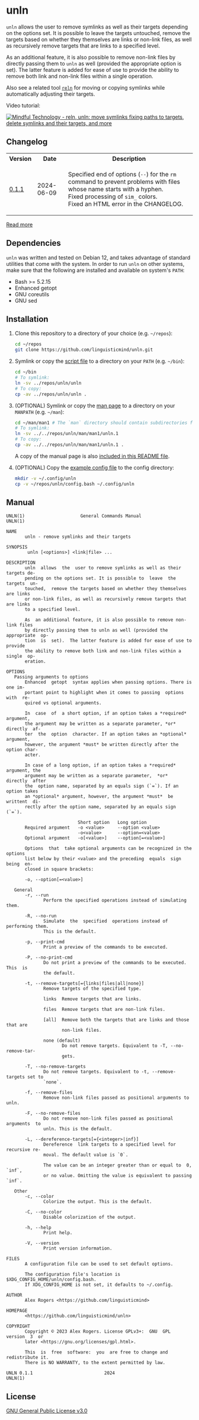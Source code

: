 # unln

`unln` allows the user to remove symlinks as well as their targets depending on the options set. It is possible to leave the targets untouched, remove the targets based on whether they themselves are links or non-link files, as well as recursively remove targets that are links to a specified level.

As an additional feature, it is also possible to remove non-link files by directly passing them to `unln` as well (provided the appropriate option is set). The latter feature is added for ease of use to provide the ability to remove both link and non-link files within a single operation.

Also see a related tool [`reln`](https://github.com/linguisticmind/reln) for moving or copying symlinks while automatically adjusting their targets.

Video tutorial:

[![Mindful Technology - reln, unln: move symlinks fixing paths to targets, delete symlinks *and* their targets, and more](https://img.youtube.com/vi/jAlPWsBIhMM/0.jpg)](https://www.youtube.com/watch?v=jAlPWsBIhMM)

## Changelog

<table>
    <tr>
        <th>Version</th>
        <th>Date</th>
        <th>Description</th>
    </tr>
    <tr>
        <td>
            <a href="https://github.com/linguisticmind/reln/releases/tag/v0.1.1">0.1.1</a></td>
        </td>
        <td>
            2024-06-09
        </td>
        <td>
            <p>
                Specified end of options (<code>--</code>) for the <code>rm</code> command to prevent problems with files whose name starts with a hyphen.<br>
                Fixed processing of <code>sim_</code> colors.<br>
                Fixed an HTML error in the CHANGELOG.
            </p>
        </td>
    </tr>
</table>

[Read more](CHANGELOG.md)

## Dependencies

`unln` was written and tested on Debian 12, and takes advantage of standard utilities that come with the system. In order to run `unln` on other systems, make sure that the following are installed and available on system's `PATH`:

* Bash >= 5.2.15
* Enhanced getopt
* GNU coreutils
* GNU sed

## Installation

1. Clone this repository to a directory of your choice (e.g. `~/repos`):

    ```bash
    cd ~/repos
    git clone https://github.com/linguisticmind/unln.git
    ```

2. Symlink or copy the [script file](unln) to a directory on your `PATH` (e.g. `~/bin`):

    ```bash
    cd ~/bin
    # To symlink:
    ln -sv ../repos/unln/unln
    # To copy:
    cp -av ../repos/unln/unln .
    ```

3. (OPTIONAL) Symlink or copy the [man page](man/man1/unln.1) to a directory on your `MANPATH` (e.g. `~/man`):

    ```bash
    cd ~/man/man1 # The `man` directory should contain subdirectories for different manual sections: `man1`, `man2` etc.
    # To symlink:
    ln -sv ../../repos/unln/man/man1/unln.1
    # To copy:
    cp -av ../../repos/unln/man/man1/unln.1 .
    ```

    A copy of the manual page is also [included in this README file](#manual).

4. (OPTIONAL) Copy the [example config file](config.bash) to the config directory:

    ```bash
    mkdir -v ~/.config/unln
    cp -v ~/repos/unln/config.bash ~/.config/unln
    ```

## Manual

```plain
UNLN(1)                     General Commands Manual                    UNLN(1)

NAME
       unln - remove symlinks and their targets

SYNOPSIS
        unln [<options>] <link|file> ...

DESCRIPTION
       unln  allows  the  user to remove symlinks as well as their targets de‐
       pending on the options set. It is possible to  leave  the  targets  un‐
       touched,  remove the targets based on whether they themselves are links
       or non-link files, as well as recursively remove targets that are links
       to a specified level.

       As  an additional feature, it is also possible to remove non-link files
       by directly passing them to unln as well (provided the appropriate  op‐
       tion  is  set).  The latter feature is added for ease of use to provide
       the ability to remove both link and non-link files within a single  op‐
       eration.

OPTIONS
   Passing arguments to options
       Enhanced  getopt  syntax applies when passing options. There is one im‐
       portant point to highlight when it comes to passing  options  with  re‐
       quired vs optional arguments.

       In  case  of  a short option, if an option takes a *required* argument,
       the argument may be written as a separate parameter, *or* directly  af‐
       ter  the  option  character. If an option takes an *optional* argument,
       however, the argument *must* be written directly after the option char‐
       acter.

       In case of a long option, if an option takes a *required* argument, the
       argument may be written as a separate parameter,  *or*  directly  after
       the  option name, separated by an equals sign (`=`). If an option takes
       an *optional* argument, however, the argument *must*  be  writtent  di‐
       rectly after the option name, separated by an equals sign (`=`).

                           Short option   Long option
       Required argument   -o <value>     --option <value>
                           -o<value>      --option=<value>
       Optional argument   -o[<value>]    --option[=<value>]

       Options  that  take optional arguments can be recognized in the options
       list below by their <value> and the preceding  equals  sign  being  en‐
       closed in square brackets:

       -o, --option[=<value>]

   General
       -r, --run
              Perform the specified operations instead of simulating them.

       -R, --no-run
              Simulate  the  specified  operations instead of performing them.
              This is the default.

       -p, --print-cmd
              Print a preview of the commands to be executed.

       -P, --no-print-cmd
              Do not print a preview of the commands to be executed.  This  is
              the default.

       -t, --remove-targets[={links|files|all|none}]
              Remove targets of the specified type.

              links  Remove targets that are links.

              files  Remove targets that are non-link files.

              [all]  Remove both the targets that are links and those that are
                     non-link files.

              none (default)
                     Do not remove targets. Equivalent to -T, --no-remove-tar‐
                     gets.

       -T, --no-remove-targets
              Do not remove targets. Equivalent to -t, --remove-targets set to
              `none`.

       -f, --remove-files
              Remove non-link files passed as positional arguments to unln.

       -F, --no-remove-files
              Do not remove non-link files passed as positional  arguments  to
              unln. This is the default.

       -L, --dereference-targets[={<integer>|inf}]
              Dereference  link targets to a specified level for recursive re‐
              moval. The default value is `0`.

              The value can be an integer greater than or equal to  0,  `inf`,
              or no value. Omitting the value is equivalent to passing `inf`.

   Other
       -c, --color
              Colorize the output. This is the default.

       -C, --no-color
              Disable colorization of the output.

       -h, --help
              Print help.

       -V, --version
              Print version information.

FILES
       A configuration file can be used to set default options.

       The configuration file's location is $XDG_CONFIG_HOME/unln/config.bash.
       If XDG_CONFIG_HOME is not set, it defaults to ~/.config.

AUTHOR
       Alex Rogers <https://github.com/linguisticmind>

HOMEPAGE
       <https://github.com/linguisticmind/unln>

COPYRIGHT
       Copyright © 2023 Alex Rogers. License GPLv3+:  GNU  GPL  version  3  or
       later <https://gnu.org/licenses/gpl.html>.

       This  is  free  software:  you  are free to change and redistribute it.
       There is NO WARRANTY, to the extent permitted by law.

UNLN 0.1.1                           2024                              UNLN(1)
```

## License

[GNU General Public License v3.0](LICENSE)
